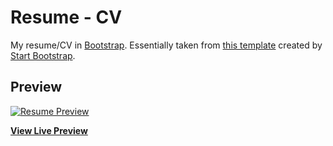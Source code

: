 # Resume - CV 

My resume/CV in [Bootstrap](http://getbootstrap.com/).
Essentially taken from [this template](https://startbootstrap.com/template-overviews/resume/) created by [Start Bootstrap](http://startbootstrap.com/). 

## Preview

[![Resume Preview](https://raw.githubusercontent.com/fabriziomiano/fabriziomiano.github.io/master/resume.png)](https://raw.githubusercontent.com/fabriziomiano/fabriziomiano.github.io/master/resume.png)

**[View Live Preview](https://fabriziomiano.github.io/)**
